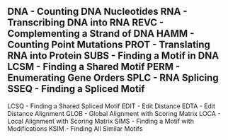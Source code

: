 DNA - Counting DNA Nucleotides
RNA - Transcribing DNA into RNA
REVC - Complementing a Strand of DNA
HAMM - Counting Point Mutations
PROT - Translating RNA into Protein
SUBS - Finding a Motif in DNA
LCSM - Finding a Shared Motif
PERM - Enumerating Gene Orders
SPLC - RNA Splicing
SSEQ - Finding a Spliced Motif
-------------------------------------------
LCSQ - Finding a Shared Spliced Motif
EDIT - Edit Distance
EDTA - Edit Distance Alignment
GLOB - Global Alignment with Scoring Matrix
LOCA - Local Alignment with Scoring Matrix
SIMS - Finding a Motif with Modifications
KSIM - Finding All Similar Motifs

